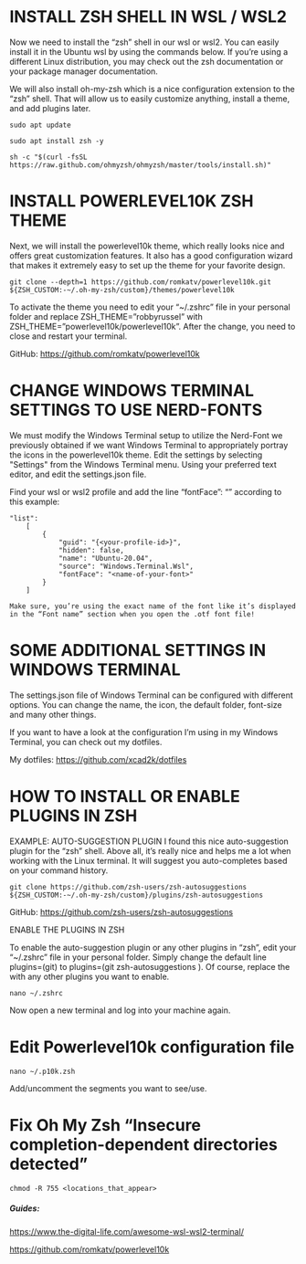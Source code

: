 # **INSTALL ZSH SHELL IN WSL / WSL2**

Now we need to install the “zsh” shell in our wsl or wsl2. You can easily install it in the Ubuntu wsl by using the commands below. If you’re using a different Linux distribution, you may check out the zsh documentation or your package manager documentation.

We will also install oh-my-zsh which is a nice configuration extension to the “zsh” shell. That will allow us to easily customize anything, install a theme, and add plugins later.
```
sudo apt update

sudo apt install zsh -y

sh -c "$(curl -fsSL https://raw.github.com/ohmyzsh/ohmyzsh/master/tools/install.sh)"
```

# **INSTALL POWERLEVEL10K ZSH THEME**

Next, we will install the powerlevel10k theme, which really looks nice and offers great customization features. It also has a good configuration wizard that makes it extremely easy to set up the theme for your favorite design.
```
git clone --depth=1 https://github.com/romkatv/powerlevel10k.git ${ZSH_CUSTOM:-~/.oh-my-zsh/custom}/themes/powerlevel10k
```
To activate the theme you need to edit your “~/.zshrc” file in your personal folder and replace ZSH_THEME=”robbyrussel” with ZSH_THEME=”powerlevel10k/powerlevel10k”. After the change, you need to close and restart your terminal.

GitHub: https://github.com/romkatv/powerlevel10k


# **CHANGE WINDOWS TERMINAL SETTINGS TO USE NERD-FONTS**

We must modify the Windows Terminal setup to utilize the Nerd-Font we previously obtained if we want Windows Terminal to appropriately portray the icons in the powerlevel10k theme. Edit the settings by selecting "Settings" from the Windows Terminal menu. Using your preferred text editor, and edit the settings.json file.

Find your wsl or wsl2 profile and add the line “fontFace”: “<name-of-your-font>” according to this example:

```
"list":
    [
        {
            "guid": "{<your-profile-id>}",
            "hidden": false,
            "name": "Ubuntu-20.04",
            "source": "Windows.Terminal.Wsl",
            "fontFace": "<name-of-your-font>"
        }
    ]
 ```
```
Make sure, you’re using the exact name of the font like it’s displayed in the “Font name” section when you open the .otf font file!
```
  
# **SOME ADDITIONAL SETTINGS IN WINDOWS TERMINAL**
  
The settings.json file of Windows Terminal can be configured with different options. You can change the name, the icon, the default folder, font-size and many other things.

If you want to have a look at the configuration I’m using in my Windows Terminal, you can check out my dotfiles.

My dotfiles: https://github.com/xcad2k/dotfiles
  
# **HOW TO INSTALL OR ENABLE PLUGINS IN ZSH**
 
EXAMPLE: AUTO-SUGGESTION PLUGIN
I found this nice auto-suggestion plugin for the “zsh” shell. Above all, it’s really nice and helps me a lot when working with the Linux terminal. It will suggest you auto-completes based on your command history.
```
git clone https://github.com/zsh-users/zsh-autosuggestions ${ZSH_CUSTOM:-~/.oh-my-zsh/custom}/plugins/zsh-autosuggestions
```
GitHub: https://github.com/zsh-users/zsh-autosuggestions

ENABLE THE PLUGINS IN ZSH
 
To enable the auto-suggestion plugin or any other plugins in “zsh”, edit your “~/.zshrc” file in your personal folder. Simply change the default line plugins=(git) to plugins=(git zsh-autosuggestions <optional-other-plugins>). Of course, replace the <optional-other-plugins> with any other plugins you want to enable.

```
nano ~/.zshrc
```
    
Now open a new terminal and log into your machine again.

# **Edit Powerlevel10k configuration file**

```
nano ~/.p10k.zsh
```

Add/uncomment the segments you want to see/use.


# **Fix Oh My Zsh “Insecure completion-dependent directories detected”**
    
```
chmod -R 755 <locations_that_appear>
```

##### Guides:
  
https://www.the-digital-life.com/awesome-wsl-wsl2-terminal/ 

https://github.com/romkatv/powerlevel10k
